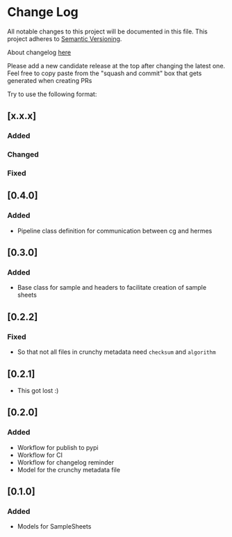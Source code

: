 # Change Log
All notable changes to this project will be documented in this file.
This project adheres to [Semantic Versioning](http://semver.org/).

About changelog [here](https://keepachangelog.com/en/1.0.0/)

Please add a new candidate release at the top after changing the latest one. Feel free to copy paste from the "squash and commit" box that gets generated when creating PRs

Try to use the following format:

## [x.x.x]
### Added
### Changed
### Fixed


## [0.4.0]
### Added
- Pipeline class definition for communication between cg and hermes

## [0.3.0]
### Added

- Base class for sample and headers to facilitate creation of sample sheets

## [0.2.2]
### Fixed

- So that not all files in crunchy metadata need `checksum` and `algorithm`

## [0.2.1]

- This got lost :)

## [0.2.0]
### Added

- Workflow for publish to pypi
- Workflow for CI
- Workflow for changelog reminder
- Model for the crunchy metadata file


## [0.1.0]
### Added
- Models for SampleSheets
